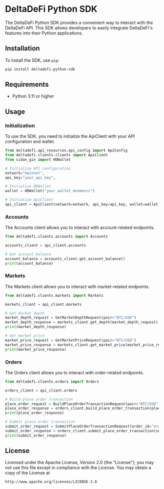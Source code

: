 # DeltaDeFi Python SDK

The DeltaDeFi Python SDK provides a convenient way to interact with the DeltaDeFi API. This SDK allows developers to easily integrate DeltaDeFi's features into their Python applications.

## Installation

To install the SDK, use `pip`:

```sh
pip install deltadefi-python-sdk
```

## Requirements

- Python 3.11 or higher

## Usage

### Initialization

To use the SDK, you need to initialize the ApiClient with your API configuration and wallet.

```python
from deltadefi.api_resources.api_config import ApiConfig
from deltadefi.clients.clients import ApiClient
from sidan_gin import HDWallet

# Initialize API configuration
network="mainnet",
api_key="your_api_key",

# Initialize HDWallet
wallet = HDWallet("your_wallet_mnemonic")

# Initialize ApiClient
api_client = ApiClient(network=network, api_key=api_key, wallet=wallet)
```

### Accounts

The Accounts client allows you to interact with account-related endpoints.

```python
from deltadefi.clients.accounts import Accounts

accounts_client = api_client.accounts

# Get account balance
account_balance = accounts_client.get_account_balance()
print(account_balance)
```

### Markets

The Markets client allows you to interact with market-related endpoints.

```python
from deltadefi.clients.markets import Markets

markets_client = api_client.markets

# Get market depth
market_depth_request = GetMarketDepthRequest(pair="BTC/USD")
market_depth_response = markets_client.get_depth(market_depth_request)
print(market_depth_response)

# Get market price
market_price_request = GetMarketPriceRequest(pair="BTC/USD")
market_price_response = markets_client.get_market_price(market_price_request)
print(market_price_response)
```

### Orders

The Orders client allows you to interact with order-related endpoints.

```python
from deltadefi.clients.orders import Orders

orders_client = api_client.orders

# Build place order transaction
place_order_request = BuildPlaceOrderTransactionRequest(pair="BTC/USD", amount=1, price=50000)
place_order_response = orders_client.build_place_order_transaction(place_order_request)
print(place_order_response)

# Submit place order transaction
submit_order_request = SubmitPlaceOrderTransactionRequest(order_id="order_id")
submit_order_response = orders_client.submit_place_order_transaction(submit_order_request)
print(submit_order_response)
```

## License

Licensed under the Apache License, Version 2.0 (the "License"); you may not use this file except in compliance with the License. You may obtain a copy of the License at

```
http://www.apache.org/licenses/LICENSE-2.0
```

